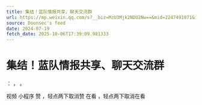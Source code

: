 ```yaml
---
title: 集结！蓝队情报共享、聊天交流群
url: https://mp.weixin.qq.com/s?__biz=MzU3Mjk2NDU2Nw==&mid=2247491871&idx=1&sn=db9f1c8eca3e7bfcacfc55ec3a3753a5
source: Doonsec's feed
date: 2024-07-19
fetch_date: 2025-10-06T17:39:09.981333
---
```


# 集结！蓝队情报共享、聊天交流群

：
，
。

视频
小程序
赞
，轻点两下取消赞
在看
，轻点两下取消在看